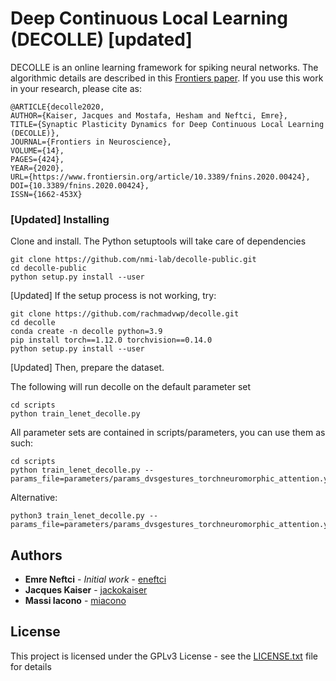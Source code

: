 # Deep Continuous Local Learning (DECOLLE) [updated]

DECOLLE is an online learning framework for spiking neural networks.
The algorithmic details are described in this [Frontiers paper](https://www.frontiersin.org/articles/10.3389/fnins.2020.00424/full).
If you use this work in your research, please cite as:

```
@ARTICLE{decolle2020,
AUTHOR={Kaiser, Jacques and Mostafa, Hesham and Neftci, Emre},
TITLE={Synaptic Plasticity Dynamics for Deep Continuous Local Learning (DECOLLE)},
JOURNAL={Frontiers in Neuroscience},
VOLUME={14},
PAGES={424},
YEAR={2020},
URL={https://www.frontiersin.org/article/10.3389/fnins.2020.00424},
DOI={10.3389/fnins.2020.00424},
ISSN={1662-453X}
```

### [Updated] Installing 
Clone and install. The Python setuptools will take care of dependencies
```
git clone https://github.com/nmi-lab/decolle-public.git
cd decolle-public
python setup.py install --user
```
[Updated] If the setup process is not working, try:
```
git clone https://github.com/rachmadvwp/decolle.git
cd decolle
conda create -n decolle python=3.9
pip install torch==1.12.0 torchvision==0.14.0
python setup.py install --user
```
[Updated] Then, prepare the dataset.

The following will run decolle on the default parameter set
```
cd scripts
python train_lenet_decolle.py
```

All parameter sets are contained in scripts/parameters, you can use them as such:
```
cd scripts
python train_lenet_decolle.py --params_file=parameters/params_dvsgestures_torchneuromorphic_attention.yml
```
Alternative:
```
python3 train_lenet_decolle.py --params_file=parameters/params_dvsgestures_torchneuromorphic_attention.yml
```

## Authors

* **Emre Neftci** - *Initial work* - [eneftci](https://github.com/eneftci)
* **Jacques Kaiser** - [jackokaiser](https://github.com/jackokaiser)
* **Massi Iacono** - [miacono](https://github.com/miacono)

## License

This project is licensed under the GPLv3 License - see the [LICENSE.txt](LICENSE.txt) file for details
